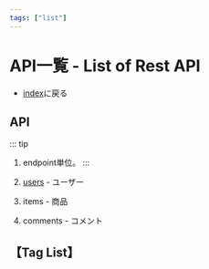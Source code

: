 ```yaml
---
tags: ["list"]
---
```

# API一覧 - List of Rest API
- [index](/)に戻る

## API
::: tip
1. endpoint単位。
:::

1. [users](api/users.md) - ユーザー
1. items - 商品
1. comments - コメント

## 【Tag List】
<TagList />
